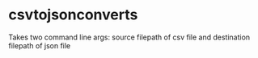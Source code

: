 # csvtojsonconverts

Takes two command line args: source filepath of csv file and destination filepath of json file 
